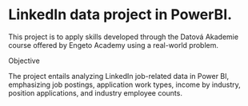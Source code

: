 # LinkedIn data project in PowerBI.

This project is to apply skills developed through the Datová Akademie course offered by Engeto Academy using a real-world problem. 

Objective

The project entails analyzing LinkedIn job-related data in Power BI, emphasizing job postings, application work types, income by industry, position applications, and industry employee counts.

